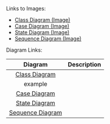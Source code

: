 Links to Images:
- [Class Diagram (Image)](https://github.com/Jextic/CS151---Secure-Discord-Moderation-Bot/blob/main/diagrams/class-diagram.pdf)
- [Case Diagram (Image)](https://github.com/Jextic/CS151---Secure-Discord-Moderation-Bot/blob/main/diagrams/case-diagram.pdf)
- [State Diagram (Image)](https://github.com/Jextic/CS151---Secure-Discord-Moderation-Bot/blob/main/diagrams/state-diagram.pdf)
- [Sequence Diagram (Image)](https://github.com/Jextic/CS151---Secure-Discord-Moderation-Bot/blob/main/diagrams/sequence-diagram.pdf)

Diagram Links:

| Diagram | Description |
| :---: | :--- |
| [Class Diagram](https://lucid.app/lucidchart/b839895f-0442-4c54-8262-4a1648ef8889/edit?invitationId=inv_0ae970b2-916a-4456-832e-bc195484d4d9&page=0_0) | 
 example |
| [Case Diagram](https://lucid.app/lucidchart/2aadbc2c-da83-4ad6-aa53-66704ccadb97/edit?beaconFlowId=773A12ECB233361C&page=0_0&invitationId=inv_dc0d1bfb-0741-492f-8f93-12ad23e87a4f#) | |
| [State Diagram](https://lucid.app/lucidchart/a38ddb39-7a8a-460a-9807-6551d75d6368/edit?viewport_loc=-11%2C-11%2C1355%2C675%2C0_0&invitationId=inv_9d2f407c-da41-4883-a8c8-59fb88ea2c6a) | |
| [Sequence Diagram](https://lucid.app/lucidchart/413528b3-7717-475d-bf50-456f6ddf4dc0/edit?viewport_loc=-11%2C-11%2C1355%2C675%2C0_0&invitationId=inv_1bf4e7e0-81fc-48e8-b97f-6502b8eb1cd5) | |
